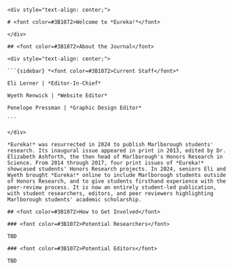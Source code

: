 
````{div} full-width

<div style="text-align: center;"> 

# <font color=#3B1072>Welcome to *Eureka!*</font>

</div>

## <font color=#3B1072>About the Journal</font>

<div style="text-align: center;"> 

```{sidebar} *<font color=#3B1072>Current Staff</font>*

Eli Lerner | *Editor-In-Chief*

Wyeth Renwick | *Website Editor*

Penelope Pressman | *Graphic Design Editor*

```

</div>

*Eureka!* was resurrected in 2024 to publish Marlborough students' research. Its inaugural issue appeared in print in 2013, edited by Dr. Elizabeth Ashforth, the then head of Marlborough's Honors Research in Science. From 2014 through 2017, four print issues of *Eureka!* showcased students' Honors Research projects. In 2024, seniors Eli and Wyeth brought *Eureka!* online to include Marlborough students outside of Honors Research, and to give students firsthand experience with the peer-review process. It is now an entirely student-led publication, with student researchers, editors, and peer reviewers highlighting Marlborough students' academic scholarship.

## <font color=#3B1072>How to Get Involved</font>

### <font color=#3B1072>Potential Researchers</font>

TBD

### <font color=#3B1072>Potential Editors</font>

TBD

````

